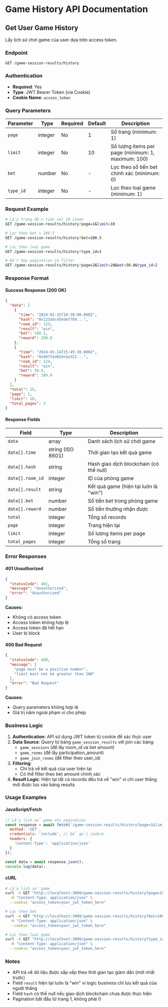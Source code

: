 # Game History API Documentation

## Get User Game History

Lấy lịch sử chơi game của user dựa trên access token.

### Endpoint
```
GET /game-session-results/history
```

### Authentication
- **Required**: Yes
- **Type**: JWT Bearer Token (via Cookie)
- **Cookie Name**: `access_token`

### Query Parameters

| Parameter | Type | Required | Default | Description |
|-----------|------|----------|---------|-------------|
| `page` | integer | No | 1 | Số trang (minimum: 1) |
| `limit` | integer | No | 10 | Số lượng items per page (minimum: 1, maximum: 100) |
| `bet` | number | No | - | Lọc theo số tiền bet chính xác (minimum: 0) |
| `type_id` | integer | No | - | Lọc theo loại game (minimum: 1) |

### Request Example

```bash
# Lấy trang đầu tiên với 10 items
GET /game-session-results/history?page=1&limit=10

# Lọc theo bet = 100.5
GET /game-session-results/history?bet=100.5

# Lọc theo loại game
GET /game-session-results/history?type_id=1

# Kết hợp pagination và filter
GET /game-session-results/history?page=2&limit=20&bet=50.0&type_id=2
```

### Response Format

#### Success Response (200 OK)

```json
{
  "data": [
    {
      "time": "2024-01-15T10:30:00.000Z",
      "hash": "0x123abc456def789...",
      "room_id": 123,
      "result": "win",
      "bet": 100.5,
      "reward": 200.0
    },
    {
      "time": "2024-01-14T15:45:30.000Z",
      "hash": "0x987fed654cba321...",
      "room_id": 124,
      "result": "win",
      "bet": 50.0,
      "reward": 100.0
    }
  ],
  "total": 25,
  "page": 1,
  "limit": 10,
  "total_pages": 3
}
```

#### Response Fields

| Field | Type | Description |
|-------|------|-------------|
| `data` | array | Danh sách lịch sử chơi game |
| `data[].time` | string (ISO 8601) | Thời gian tạo kết quả game |
| `data[].hash` | string | Hash giao dịch blockchain (có thể null) |
| `data[].room_id` | integer | ID của phòng game |
| `data[].result` | string | Kết quả game (hiện tại luôn là "win") |
| `data[].bet` | number | Số tiền bet trong phòng game |
| `data[].reward` | number | Số tiền thưởng nhận được |
| `total` | integer | Tổng số records |
| `page` | integer | Trang hiện tại |
| `limit` | integer | Số lượng items per page |
| `total_pages` | integer | Tổng số trang |

### Error Responses

#### 401 Unauthorized
```json
{
  "statusCode": 401,
  "message": "Unauthorized",
  "error": "Unauthorized"
}
```

**Causes:**
- Không có access token
- Access token không hợp lệ
- Access token đã hết hạn
- User bị block

#### 400 Bad Request
```json
{
  "statusCode": 400,
  "message": [
    "page must be a positive number",
    "limit must not be greater than 100"
  ],
  "error": "Bad Request"
}
```

**Causes:**
- Query parameters không hợp lệ
- Giá trị nằm ngoài phạm vi cho phép

### Business Logic

1. **Authentication**: API sử dụng JWT token từ cookie để xác thực user
2. **Data Source**: Query từ bảng `game_session_results` với join các bảng:
   - `game_sessions` (để lấy room_id và bet amount)
   - `game_rooms` (để lấy participation_amount)
   - `game_join_rooms` (để filter theo user_id)
3. **Filtering**: 
   - Chỉ trả về kết quả của user hiện tại
   - Có thể filter theo bet amount chính xác
4. **Result Logic**: Hiện tại tất cả records đều trả về "win" vì chỉ user thắng mới được lưu vào bảng results

### Usage Examples

#### JavaScript/Fetch
```javascript
// Lấy lịch sử game với pagination
const response = await fetch('/game-session-results/history?page=1&limit=10', {
  method: 'GET',
  credentials: 'include', // Để gửi cookie
  headers: {
    'Content-Type': 'application/json'
  }
});

const data = await response.json();
console.log(data);
```

#### cURL
```bash
# Lấy lịch sử game
curl -X GET "http://localhost:3000/game-session-results/history?page=1&limit=10" \
  -H "Content-Type: application/json" \
  --cookie "access_token=your_jwt_token_here"

# Lọc theo bet
curl -X GET "http://localhost:3000/game-session-results/history?bet=100.5" \
  -H "Content-Type: application/json" \
  --cookie "access_token=your_jwt_token_here"

# Lọc theo loại game
curl -X GET "http://localhost:3000/game-session-results/history?type_id=1" \
  -H "Content-Type: application/json" \
  --cookie "access_token=your_jwt_token_here"
```

### Notes

- API trả về dữ liệu được sắp xếp theo thời gian tạo giảm dần (mới nhất trước)
- Field `result` hiện tại luôn là "win" vì logic business chỉ lưu kết quả của người thắng
- Field `hash` có thể null nếu giao dịch blockchain chưa được thực hiện
- Pagination bắt đầu từ trang 1, không phải 0
